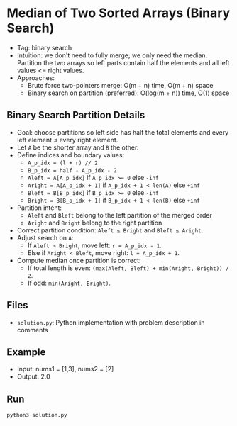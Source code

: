 # Median of Two Sorted Arrays (Binary Search)

- Tag: binary search
- Intuition: we don't need to fully merge; we only need the median. Partition the two arrays so left parts contain half the elements and all left values <= right values.
- Approaches:
  - Brute force two-pointers merge: O(m + n) time, O(m + n) space
  - Binary search on partition (preferred): O(log(m + n)) time, O(1) space

## Binary Search Partition Details
- Goal: choose partitions so left side has half the total elements and every left element ≤ every right element.
- Let `A` be the shorter array and `B` the other.
- Define indices and boundary values:
  - `A_p_idx = (l + r) // 2`
  - `B_p_idx = half - A_p_idx - 2`
  - `Aleft = A[A_p_idx]` if `A_p_idx >= 0` else `-inf`
  - `Aright = A[A_p_idx + 1]` if `A_p_idx + 1 < len(A)` else `+inf`
  - `Bleft = B[B_p_idx]` if `B_p_idx >= 0` else `-inf`
  - `Bright = B[B_p_idx + 1]` if `B_p_idx + 1 < len(B)` else `+inf`
- Partition intent:
  - `Aleft` and `Bleft` belong to the left partition of the merged order
  - `Aright` and `Bright` belong to the right partition
- Correct partition condition: `Aleft ≤ Bright` and `Bleft ≤ Aright`.
- Adjust search on `A`:
  - If `Aleft > Bright`, move left: `r = A_p_idx - 1`.
  - Else if `Aright < Bleft`, move right: `l = A_p_idx + 1`.
- Compute median once partition is correct:
  - If total length is even: `(max(Aleft, Bleft) + min(Aright, Bright)) / 2`.
  - If odd: `min(Aright, Bright)`.

## Files
- `solution.py`: Python implementation with problem description in comments

## Example
- Input: nums1 = [1,3], nums2 = [2]
- Output: 2.0

## Run
```bash
python3 solution.py
```

